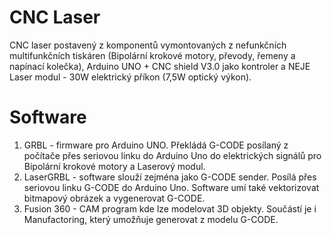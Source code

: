 # CNC Laser
CNC laser postavený z komponentů vymontovaných z nefunkčních multifunkčních tiskáren (Bipolární krokové motory, převody, řemeny a napínací kolečka), Arduino UNO + CNC shield V3.0 jako kontroler a NEJE Laser modul - 30W elektrický příkon (7,5W optický výkon).

# Software
1. GRBL - firmware pro Arduino UNO. Překládá G-CODE posílaný z počítače přes seriovou linku do Arduino Uno do elektrických signálů pro Bipolární krokové motory a Laserový modul.
2. LaserGRBL - software slouží zejména jako G-CODE sender. Posílá přes seriovou linku G-CODE do Arduino Uno. Software umí také vektorizovat bitmapový obrázek a vygenerovat G-CODE.
3. Fusion 360 - CAM program kde lze modelovat 3D objekty. Součástí je i Manufactoring, který umožňuje generovat z modelu G-CODE.
